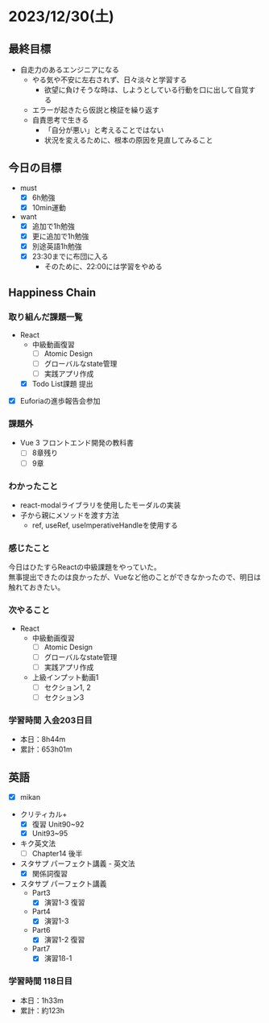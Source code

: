 # 2023/12/30(土)

## 最終目標

- 自走力のあるエンジニアになる
  - やる気や不安に左右されず、日々淡々と学習する
    - 欲望に負けそうな時は、しようとしている行動を口に出して自覚する
  - エラーが起きたら仮説と検証を繰り返す
  - 自責思考で生きる
    - 「自分が悪い」と考えることではない
    - 状況を変えるために、根本の原因を見直してみること

## 今日の目標

- must
  - [x] 6h勉強
  - [x] 10min運動

- want
  - [x] 追加で1h勉強
  - [x] 更に追加で1h勉強
  - [x] 別途英語1h勉強
  - [x] 23:30までに布団に入る
    - そのために、22:00には学習をやめる

## Happiness Chain

### 取り組んだ課題一覧

- React
  - 中級動画復習
    - [ ] Atomic Design
    - [ ] グローバルなstate管理
    - [ ] 実践アプリ作成
  - [x] Todo List課題 提出

- [x] Euforiaの進歩報告会参加

### 課題外

- Vue 3 フロントエンド開発の教科書
  - [ ] 8章残り
  - [ ] 9章

### わかったこと

- react-modalライブラリを使用したモーダルの実装
- 子から親にメソッドを渡す方法
  - ref, useRef, useImperativeHandleを使用する

### 感じたこと

今日はひたすらReactの中級課題をやっていた。  
無事提出できたのは良かったが、Vueなど他のことができなかったので、明日は触れておきたい。

### 次やること

- React
  - 中級動画復習
    - [ ] Atomic Design
    - [ ] グローバルなstate管理
    - [ ] 実践アプリ作成
  - 上級インプット動画1
    - [ ] セクション1, 2
    - [ ] セクション3

### 学習時間 入会203日目

- 本日：8h44m
- 累計：653h01m

## 英語

- [x] mikan
- クリティカル+
  - [x] 復習 Unit90~92
  - [x] Unit93~95

- キク英文法
  - [ ] Chapter14 後半

- スタサプ パーフェクト講義 - 英文法
  - [x] 関係詞復習
- スタサプ パーフェクト講義
  - Part3
    - [x] 演習1-3 復習
  - Part4
    - [x] 演習1-3
  - Part6
    - [x] 演習1-2 復習
  - Part7
    - [x] 演習1ß-1

### 学習時間 118日目

- 本日：1h33m
- 累計：約123h

